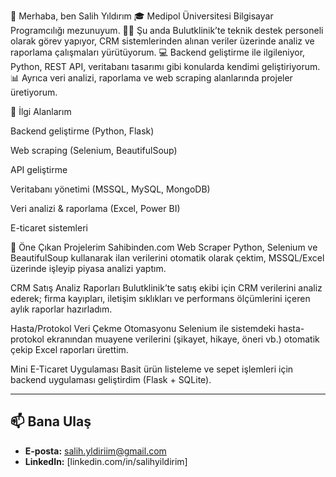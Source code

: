 👋 Merhaba, ben Salih Yıldırım
🎓 Medipol Üniversitesi Bilgisayar Programcılığı mezunuyum.
👨‍💼 Şu anda Bulutklinik’te teknik destek personeli olarak görev yapıyor, CRM sistemlerinden alınan veriler üzerinde analiz ve raporlama çalışmaları yürütüyorum.
💻 Backend geliştirme ile ilgileniyor, Python, REST API, veritabanı tasarımı gibi konularda kendimi geliştiriyorum.
📊 Ayrıca veri analizi, raporlama ve web scraping alanlarında projeler üretiyorum.

🚀 İlgi Alanlarım

Backend geliştirme (Python, Flask)

Web scraping (Selenium, BeautifulSoup)

API geliştirme

Veritabanı yönetimi (MSSQL, MySQL, MongoDB)

Veri analizi & raporlama (Excel, Power BI)

E-ticaret sistemleri

📂 Öne Çıkan Projelerim
Sahibinden.com Web Scraper
Python, Selenium ve BeautifulSoup kullanarak ilan verilerini otomatik olarak çektim, MSSQL/Excel üzerinde işleyip piyasa analizi yaptım.

CRM Satış Analiz Raporları
Bulutklinik’te satış ekibi için CRM verilerini analiz ederek; firma kayıpları, iletişim sıklıkları ve performans ölçümlerini içeren aylık raporlar hazırladım.

Hasta/Protokol Veri Çekme Otomasyonu
Selenium ile sistemdeki hasta-protokol ekranından muayene verilerini (şikayet, hikaye, öneri vb.) otomatik çekip Excel raporları ürettim.

Mini E-Ticaret Uygulaması
Basit ürün listeleme ve sepet işlemleri için backend uygulaması geliştirdim (Flask + SQLite).

---

## 📫 Bana Ulaş
- **E-posta:** salih.yldiriim@gmail.com  
- **LinkedIn:** [linkedin.com/in/salihyildirim]
